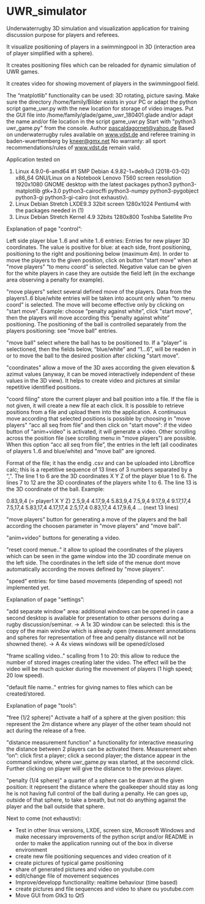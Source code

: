 # UWR_simulator

Underwaterrugby 3D simulation and visualization application for training discussion purpose for players and referees.

It visualize positioning of players in a swimmingpool in 3D (interaction area of player simplified with a sphere).

It creates positioning files which can be reloaded for dynamic simulation of UWR games.

It creates video for showing movement of players in the swimmingpool field.

The “matplotlib” functionality can be used: 3D rotating, picture saving.
Make sure the directory /home/family/Bilder exists in your PC or adapt the python script game_uwr.py with the new location for storage of video images.
Put the GUI file into /home/family/glade/game_uwr_180401.glade and/or adapt the name and/or file location in the script game_uwr.py
Start with "python3 uwr_game.py" from the console.
Author pascaldagornet@yahoo.de
Based on underwaterrugby rules available on www.vdst.de and referee training in baden-wuerttemberg by kneer@gmx.net
No warranty: all sport recommendations/rules of www.vdst.de remain valid.

Application tested on 

1. Linux 4.9.0-6-amd64 #1 SMP Debian 4.9.82-1+deb9u3 (2018-03-02) x86_64 GNU/Linux on a Notebook Lenovo T560 screen resolution 1920x1080 GNOME desktop with the latest packages python3 python3-matplotlib gtk+3.0 python3-cairocffi python3-numpy python3-pygobject python3-gi python3-gi-cairo (not exhaustiv).
2. Linux Debian Stretch LXDE9.3 32bit screen 1280x1024 Pentium4 with the packages needed in (1)
3. Linux Debian Stretch Kernel 4.9 32bits 1280x800 Toshiba Satellite Pro


Explanation of page "control”:

Left side player blue 1..6 and white 1..6 entries: Entries for new player 3D coordinates. The value is positive for blue: at each side, front positioning, positioning to the right and positioning below (maximum 4m). In order to move the players to the given position, click on button "start move" when at "move players" “to menu coord” is selected. Negative value can be given for the white players in case they are outside the field left (in the exchange area observing a penalty for example).

"move players" select several defined move of the players. Data from the players1..6 blue/white entries will be taken into acount only when “to menu coord” is selected. The move will become effective only by clicking on "start move". 
Example: choose “penalty against white”, click "start move", then the players will move according this “penalty against white” positioning. The positioning of the ball is controlled separately from the players positioning: see "move ball" entries.

"move ball"  select where the ball has to be positioned to. If a “player” is selectioned, then the fields below, “blue/white” and “1...6”, will be readen in or to move the ball to the desired position after clicking "start move".

"coordinates" allow a move of the 3D axes according the given elevation & azimut values (anyway, it can be moved interactively independent of these values in the 3D view). It helps to create video and pictures at similar repetitive identified positions.

"coord filing" store the current player and ball position into a file. If the file is not given, it will create a new file at each click. It is possible to retrieve positions from a file and upload them into the application. A continuous move according that selected positions is possible by choosing in "move players" “acc all seq from file” and then click on "start move": if the video button of "anim+video" is activated, it will generate a video. Other scrolling across the position file (see scrolling menu in "move players") are possible. When this option “acc all seq from file”, the entries in the left (all coodinates of players 1..6 and blue/white) and "move ball" are ignored. 

Format of the file; it has the endig .csv and can be uploaded into Libroffice calc; this is a repetitive sequence of 13 lines of 3 numbers separated by a “,”. The line 1 to 6 are the 3D coordinates X Y Z of the player blue 1 to 6. The lines 7 to 12 are the 3D coordinates of the players white 1 to 6. The line 13 is the 3D coordinate of the ball. Example:

0.83,9,4 (= player1 X Y Z)
2.5,9,4
4.17,9,4
5.83,9,4
7.5,9,4
9.17,9,4
9.17,17,4
7.5,17,4
5.83,17,4
4.17,17,4
2.5,17,4
0.83,17,4
4.17,9.6,4
… (next 13 lines)

"move players" button for generating a move of the players and the ball according the choosen parameter in "move players" and "move ball".

"anim+video"  buttons for generating a video.

"reset coord menue.." it allow to upload the coordinates of the players which can be seen in the game window into the 3D coordinate menue on the left side. The coordinates in the left side of the menue dont move automatically according the moves defined by "move players".

"speed" entries: for time based movements (depending of speed) not implemented yet. 


Explanation of page "settings”:

"add separate window" area: additional windows can be opened in case a second desktop is available for presentation to other persons during a rugby discussion/seminar. 
→ A 1x 3D window can be selected: this is the copy of the main window which is already open (measurement annotations and spheres for representation of free and penalty distance will not be showned there).
→ A 4x views windows will be opened/closed 

"frame scalling video.." scalling from 1 to 20: this allow to reduce the number of stored images creating later the video. The effect will be the video will be much quicker during the movement of players (1 high speed; 20 low speed).

"default file name.." entries for giving names to files which can be created/stored.


Explanation of page "tools”:

"free (1/2 sphere)" Activate a half of a sphere at the given position: this represent the 2m distance where any player of the other team should not act during the release of a free. 

"distance measurement function" a functionality for interactive measuring the distance between 2 players can be activated there. Measurement when “on”: click first a player; click a second player; the distance appear in the command window, where uwr_game.py was started, at the seconmd click. Further clicking on player will give the distance to the previous player.

"penalty (1/4 sphere)" a quarter of a sphere can be drawn at the given position: it represent the distance where the goalkeeper should stay as long he is not having full control of the ball during a penalty. He can goes up, outside of that sphere, to take a breath, but not do anything against the player and the ball outside that sphere.


Next to come (not exhaustiv):

- Test in other linux versions, LXDE, screen size, Microsoft Windows and make necessary improvements of the python script and/or README in order to make the application running out of the box in diverse environment
- create new file positioning sequences and video creation of it 
- create pictures of typical game positioning 
- share of generated pictures and video on youtube.com
- edit/change file of movement sequences
- Improve/developp functionality: realtime behaviour (time based)
- create pictures and file sequences and video to share ou youtube.com
- Move GUI from Gtk3 to Qt5
